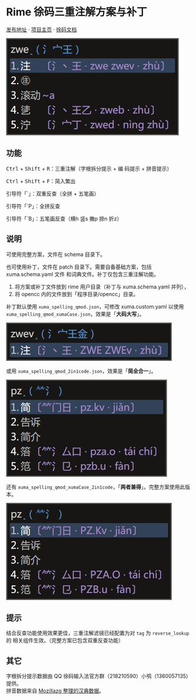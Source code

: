 # Rime 徐码三重注解方案与补丁

[发布地址](https://github.com/Ace-Who/rime-xuma-spelling) ·
[项目主页](https://ace-who.github.io/rime-xuma-spelling/) ·
[徐码文档](https://www.xumax.top)

![效果图](demo.png)

## 功能

<kbd>Ctrl</kbd> + <kbd>Shift</kbd> + <kbd>R</kbd>：三重注解（字根拆分提示 + 编
码提示 + 拼音提示）

<kbd>Ctrl</kbd> + <kbd>Shift</kbd> + <kbd>F</kbd>：简入繁出

引导符「\`」：双重反查（全拼 + 五笔画）

引导符「\`P」：全拼反查

引导符「\`B」：五笔画反查（横h 竖s 撇p 捺n 折z）

## 说明

可使用完整方案，文件在 schema 目录下。

也可使用补丁，文件在 patch 目录下。需要自备基础方案，包括 xuma.schema.yaml 文件
和词典文件。补丁仅包含三重注解功能。

1. 将方案或补丁文件放到 rime 用户目录（补丁与 xuma.schema.yaml 并列），
2. 将 opencc 内的文件放到「程序目录/opencc」目录。

补丁默认使用 `xuma_spelling_qmod.json`，可修改 xuma.custom.yaml 以使用
`xuma_spelling_qmod_xumaCase.json`，效果是「**大码大写**」。

![大码大写版本效果图](demo_xumaCase.png)

或用 `xuma_spelling_qmod_2in1code.json`，效果是「**简全合一**」。

![简全合一版本效果图](demo_2in1code.png)

还有 `xuma_spelling_qmod_xumaCase_2in1code`，「**两者兼得**」。完整方案使用此版
本。

![大码大写简全合一版本效果图](demo_xumaCase_2in1code.png)

## 提示

结合反查功能使用效果更佳，三重注解滤镜已经配置为对 `tag` 为 `reverse_lookup` 的
相关组件生效。（完整方案已包含双重反查功能）

## 其它

字根拆分提示数据由 QQ 徐码输入法官方群（218210590）小鸮（1360057135）提供。  
拼音数据来自 [Mozillazg 整理的汉典数据](https://github.com/mozillazg/pinyin-data)。
